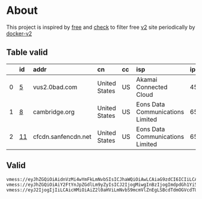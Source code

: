 
# About

This project is inspired by [free](https://github.com/freefq/free) and [check](https://github.com/yeahwu/check) to filter free [v2](https://github.com/v2fly/v2ray-core) site periodically by [docker-v2](https://hub.docker.com/r/v2ray/official)

    

## Table valid
|    | id                   | addr                | cn            | cc   | isp                              | ip            | chatgpt          |
|---:|:---------------------|:--------------------|:--------------|:-----|:---------------------------------|:--------------|:-----------------|
|  0 | [5](config/5.json)   | vus2.0bad.com       | United States | US   | Akamai Connected Cloud           | 45.33.105.9   | Yes (Region: US) |
|  1 | [8](config/8.json)   | cambridge.org       | United States | US   | Eons Data Communications Limited | 65.75.221.195 | Yes (Region: US) |
|  2 | [11](config/11.json) | cfcdn.sanfencdn.net | United States | US   | Eons Data Communications Limited | 65.75.221.195 | Yes (Region: US) |

## Valid
```
vmess://eyJhZGQiOiAidnVzMi4wYmFkLmNvbSIsICJhaWQiOiAwLCAiaG9zdCI6ICIiLCAiaWQiOiAiOTI3MDk0ZDMtZDY3OC00NzYzLTg1OTEtZTI0MGQwYmNhZTg3IiwgIm5ldCI6ICJ3cyIsICJwYXRoIjogIi9jaGF0IiwgInBvcnQiOiA0NDMsICJwcyI6ICJnaXRodWIuY29tL2ZyZWVmcSAtIFx1N2Y4ZVx1NTZmZFx1NTJhMFx1NTIyOVx1Nzk4Zlx1NWMzY1x1NGU5YVx1NWRkZVx1OGQzOVx1NTIyOVx1ODQ5OUxpbm9kZVx1NjU3MFx1NjM2ZVx1NGUyZFx1NWZjMyA1IiwgInRscyI6ICJ0bHMiLCAidHlwZSI6ICJhdXRvIiwgInNlY3VyaXR5IjogImF1dG8iLCAic2tpcC1jZXJ0LXZlcmlmeSI6IHRydWUsICJzbmkiOiAiIn0=
vmess://eyJhZGQiOiAiY2FtYnJpZGdlLm9yZyIsICJ2IjogMiwgInBzIjogImdpdGh1Yi5jb20vZnJlZWZxIC0gXHU3ZjhlXHU1NmZkQ2xvdWRGbGFyZVx1NTE2Y1x1NTNmOENETlx1ODI4Mlx1NzBiOSA4IiwgInBvcnQiOiAiNDQzIiwgImlkIjogIjNFMjcxQzVGLTI4RkYtNDcwNC1COEU1LUNDMkIzOUFCN0Y2MCIsICJhaWQiOiAiMCIsICJzY3kiOiAiYXV0byIsICJuZXQiOiAid3MiLCAidHlwZSI6ICIiLCAiaG9zdCI6ICJMaWxsZS5rb3RpY2suc2l0ZSIsICJ0bHMiOiAidGxzIiwgInBhdGgiOiAiL3NwZWVkdGVzdCJ9
vmess://eyJ2IjogIjIiLCAicHMiOiAiZ2l0aHViLmNvbS9mcmVlZnEgLSBcdTdmOGVcdTU2ZmRDbG91ZEZsYXJlXHU4MjgyXHU3MGI5IDExIiwgImFkZCI6ICJjZmNkbi5zYW5mZW5jZG4ubmV0IiwgInBvcnQiOiAiNDQzIiwgImlkIjogImRkODMxNGNjLTM3NTQtNDE2ZC05NDU2LTA5OTFmMmU3NDc1MyIsICJhaWQiOiAiMCIsICJzY3kiOiAiYXV0byIsICJuZXQiOiAid3MiLCAidHlwZSI6ICJub25lIiwgImhvc3QiOiAidXMyLnNhbmZlbmNkbi5uZXQiLCAicGF0aCI6ICIvemgtY24iLCAidGxzIjogInRscyIsICJzbmkiOiAiIiwgImFscG4iOiAiIn0=
```

